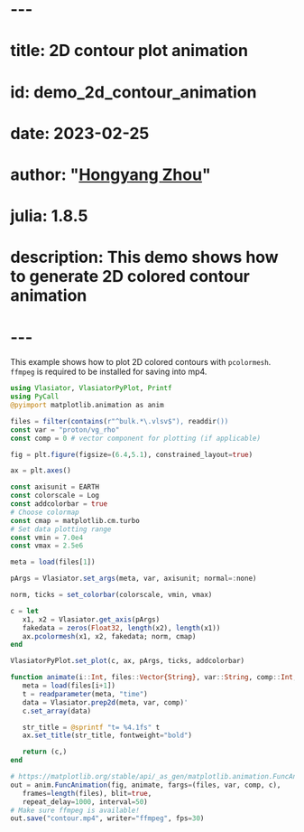 # ---
# title: 2D contour plot animation
# id: demo_2d_contour_animation
# date: 2023-02-25
# author: "[Hongyang Zhou](https://github.com/henry2004y)"
# julia: 1.8.5
# description: This demo shows how to generate 2D colored contour animation
# ---

This example shows how to plot 2D colored contours with `pcolormesh`.
`ffmpeg` is required to be installed for saving into mp4.
```julia
using Vlasiator, VlasiatorPyPlot, Printf
using PyCall
@pyimport matplotlib.animation as anim

files = filter(contains(r"^bulk.*\.vlsv$"), readdir())
const var = "proton/vg_rho"
const comp = 0 # vector component for plotting (if applicable)

fig = plt.figure(figsize=(6.4,5.1), constrained_layout=true)

ax = plt.axes()

const axisunit = EARTH
const colorscale = Log
const addcolorbar = true
# Choose colormap
const cmap = matplotlib.cm.turbo
# Set data plotting range
const vmin = 7.0e4
const vmax = 2.5e6

meta = load(files[1])

pArgs = Vlasiator.set_args(meta, var, axisunit; normal=:none)

norm, ticks = set_colorbar(colorscale, vmin, vmax)

c = let
   x1, x2 = Vlasiator.get_axis(pArgs)
   fakedata = zeros(Float32, length(x2), length(x1))
   ax.pcolormesh(x1, x2, fakedata; norm, cmap)
end

VlasiatorPyPlot.set_plot(c, ax, pArgs, ticks, addcolorbar)

function animate(i::Int, files::Vector{String}, var::String, comp::Int, c)
   meta = load(files[i+1])
   t = readparameter(meta, "time")
   data = Vlasiator.prep2d(meta, var, comp)'
   c.set_array(data)

   str_title = @sprintf "t= %4.1fs" t
   ax.set_title(str_title, fontweight="bold")

   return (c,)
end

# https://matplotlib.org/stable/api/_as_gen/matplotlib.animation.FuncAnimation.html
out = anim.FuncAnimation(fig, animate, fargs=(files, var, comp, c),
   frames=length(files), blit=true,
   repeat_delay=1000, interval=50)
# Make sure ffmpeg is available!
out.save("contour.mp4", writer="ffmpeg", fps=30)
```